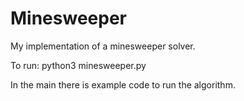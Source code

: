 # Minesweeper
My implementation of a minesweeper solver. 

To run:
python3 minesweeper.py

In the main there is example code to run the algorithm.

